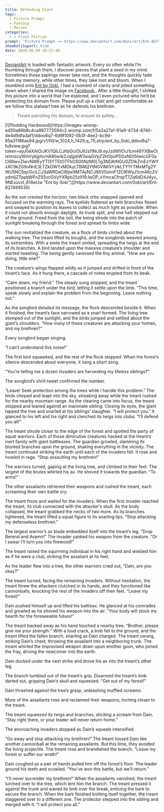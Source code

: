 ```yaml
---
title: Defending Giant
tags:
  - Picture Prompt
  - Fantasy
  - Morven
categories:
  - - Flash Fiction
prompt: 'Picture Prompt => https://www.deviantart.com/0oki/art/Ent-827499535'
showKofiSuport: true
date: 2020-06-09 16:57:48
---
```


[DeviantArt](https://www.deviantart.com/) is loaded with fantastic artwork. Every so often while I’m thumbing through them, I discover pieces that plant a seed in my mind. Sometimes those saplings never take root, and the thoughts quickly fade from my memory, while other times, they take root and bloom. When I stumbled onto [Ent by Ooki](https://www.deviantart.com/0oki/art/Ent-827499535), I had a moment of clarity and jotted something down when I shared the image on [Facebook](https://www.facebook.com/steven.patrick.meehan).<!-- more -->. After a little thought, I slotted this picture into a world that I’ve explored, and I even pictured who he’d be protecting his domain from. Please pull up a chair and get comfortable as we follow this stalwart tree as he defends his brethren.

> Treant patrolling his domain, to ensure its safety...

<div class="center">[![Plodding Hardwood](https://images-wixmp-ed30a86b8c4ca887773594c2.wixmp.com/f/5a2a27a1-91a9-4734-8740-4e4d9dfa3af1/ddoo6q7-6d9f1092-0b3f-4ee2-bc9d-65a31186ae94.jpg/v1/fill/w_1024,h_1429,q_75,strp/ent_by_0oki_ddoo6q7-fullview.jpg?token=eyJ0eXAiOiJKV1QiLCJhbGciOiJIUzI1NiJ9.eyJzdWIiOiJ1cm46YXBwOiIsImlzcyI6InVybjphcHA6Iiwib2JqIjpbW3siaGVpZ2h0IjoiPD0xNDI5IiwicGF0aCI6IlwvZlwvNWEyYTI3YTEtOTFhOS00NzM0LTg3NDAtNGU0ZDlkZmEzYWYxXC9kZG9vNnE3LTZkOWYxMDkyLTBiM2YtNGVlMi1iYzlkLTY1YTMxMTg2YWU5NC5qcGciLCJ3aWR0aCI6Ijw9MTAyNCJ9XV0sImF1ZCI6WyJ1cm46c2VydmljZTppbWFnZS5vcGVyYXRpb25zIl19.lwDP_xYmcaCfrqzT7Zq6dD4J4yv_9NExuvxI_81AeUw "Ent by 0oki")](https://www.deviantart.com/0oki/art/Ent-827499535)</div>

As the sun crested the horizon, two black orbs snapped opened and focused on the warming rays. The eyelids fluttered as twin branches flexed and swayed to position its leaves to collect as much light as possible. When it could not absorb enough daylight, its trunk split, and one half stepped out of the ground. Freed from the soil, the being strode into the patch of sunlight breaking through the forest and spread its limbs wide.

The sun revitalized the creature, as a flock of birds circled about the walking tree. The treant lifted its boughs, and the songbirds weaved among its extremities. With a smile the treant smiled, spreading the twigs at the end of its branches. A bird landed upon the massive creature’s shoulder and started tweeting. The being gently caressed the tiny animal. “How are you doing, little one?”

The creature’s wings flapped wildly as it jumped and drifted in front of the treant’s face. As it hung there, a cascade of notes erupted from its beak.

“Calm down, my friend.” The steady song stopped, and the treant positioned a branch under the bird, letting it settle upon the limb. “This time, speak slowly and explain the problem from the beginning. Leave nothing out.”

As the songbird detailed its message, the flock descended beside it. When it finished, the treant’s face narrowed as a snarl formed. The living tree stomped out of the sunlight, and the birds jumped and settled about the giant’s shoulders. “How many of these creatures are attacking your homes, and my brethren?”

Every songbird began singing.

“I can’t understand this noise!”

The first bird squawked, and the rest of the flock stopped. When the forest’s silence descended about everyone, it sang a short song.

“You’re telling me a dozen invaders are harvesting my lifeless siblings?”

The songbird’s shrill tweet confirmed the number.

“Leave! Seek protection among the trees while I handle this problem.” The birds chirped and leapt into the sky, streaking away while the treant rushed for the nearby mountain range. As the clearing came into focus, the treant stopped and leaned against an inanimate sibling. Closing its eyes, the giant tapped the tree and snarled at his siblings’ slaughter. “I will protect you.” It glanced to his left and his right and clenched its twigs into clubs. “I’ll defend you all!”

The treant strode closer to the edge of the forest and spotted the party of squat warriors. Each of those diminutive creatures hacked at the treant’s inert family with giant battleaxes. The guardian growled, slamming its blunted branches upon the ground, shaking everything in the vicinity. The treant continued striking the earth until each of the invaders fell. It rose and howled in rage. “Stop assaulting my brethren!”

The warriors turned, gaping at the living tree, and climbed to their feet. The largest of the brutes whirled his ax. He shoved it towards the guardian. “To arms!”

The other assailants retrieved their weapons and rushed the treant, each screaming their own battle cry.

The treant froze and waited for the invaders. When the first invader reached the treant, its club connected with the attacker’s skull. As the body collapsed, the treant grabbed the necks of two more. As its branches tightened, the treant lifted a squat figure to its snarling lips. “Stop attacking my defenseless brethren.”

The largest warrior’s ax blade embedded itself into the treant’s leg. “Drop Berend and Avamir!” The invader yanked his weapon from the creature. “Or I swear I’ll turn you into firewood!”

The treant raised the squirming individual in his right hand and wielded him as if he were a club, striking the assailant at its feet.

As the leader flew into a tree, the other warriors cried out, “Dain, are you okay?”

The treant turned, facing the remaining invaders. Without hesitation, the treant threw the attackers clutched in its hands, and they functioned like cannonballs, knocking the rest of the invaders off their feet. “Leave my forest!”

Dain pushed himself up and lifted his battleax. He glanced at his comrades and growled as he shoved his weapon into the air. “Your body will stock my hearth for the foreseeable future!”

The treant backed away as his hand touched a nearby tree. “Brother, please give me your strength.” With a loud crack, a limb fell to the ground, and the treant lifted the fallen branch, snarling as Dain charged. The treant swung, striking Dain’s chest, throwing the assailant into a neighboring trunk. The treant whirled the improvised weapon down upon another goon, who joined the fray, driving the newcomer into the earth.

Dain ducked under the next strike and drove his ax into the treant’s other leg.

The branch tumbled out of the treant’s grip. Disarmed the treant’s limb darted out, gripping Dain’s skull and squeezed. “Get out of my forest!”

Dain thrashed against the tree’s grasp, unleashing muffled screams.

More of the assailants rose and reclaimed their weapons, inching closer to the treant.

The treant squeezed its twigs and branches, eliciting a scream from Dain. “Stay right there, or your leader will never return home.”

The encroaching invaders stopped as Dain’s squeals intensified.

“Go away and stop attacking my brethren!” The treant tossed Dain like another cannonball at the remaining assailants. But this time, they avoided the living projectile. The treant rose and brandished the branch. “Leave my forest or suffer our wrath!”

Dain coughed as a pair of hands pulled him off the forest’s floor. The leader ground his teeth and scowled. “You’ve won this battle, but we’ll return.”

“I’ll never surrender my brethren!” When the assailants vanished, the treant lurched over to the tree, which lent him the branch. The treant pressed it against the trunk and waved its limb over the break, enticing the bark to secure the branch. When the bark finished knitting itself together, the treant staggered over to a different one. The protector stepped into the sibling and merged with it. “I will protect you all.”